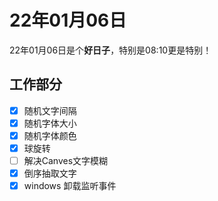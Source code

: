 # 22年01月06日

22年01月06日是个**好日子**，特别是08:10更是特别！

## 工作部分
- [x] 随机文字间隔
- [x] 随机字体大小
- [x] 随机字体颜色
- [x] 球旋转
- [ ] 解决Canves文字模糊
- [x] 倒序抽取文字
- [x] windows 卸载监听事件